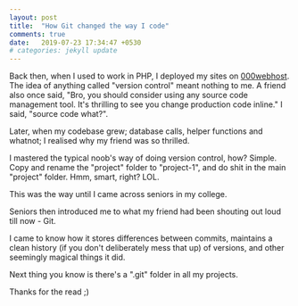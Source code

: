 ```yaml
---
layout: post
title:  "How Git changed the way I code"
comments: true
date:   2019-07-23 17:34:47 +0530
# categories: jekyll update
---
```


Back then, when I used to work in PHP, I deployed my sites on [000webhost](http://000webhost.com).
The idea of anything called "version control" meant nothing to me.
A friend also once said, "Bro, you should consider using any source code management tool. It's thrilling
to see you change production code inline."
I said, "source code what?".

Later, when my codebase grew; database calls, helper functions and whatnot; I realised why my friend was so
thrilled.

I mastered the typical noob's way of doing version control, how? Simple. Copy and rename the "project" folder
to "project-1", and do shit in the main "project" folder. Hmm, smart, right? LOL.

This was the way until I came across seniors in my college.

Seniors then introduced me to what my friend had been shouting out loud till now - Git.

I came to know how it stores differences between commits, maintains a clean history (if you don't
deliberately mess that up) of versions, and other seemingly magical things it did.

Next thing you know is there's a ".git" folder in all my projects.


Thanks for the read ;)
